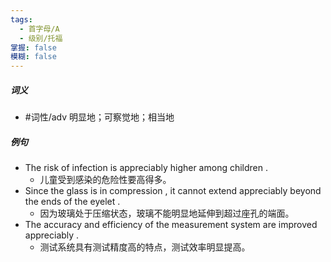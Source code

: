 ```yaml
---
tags:
  - 首字母/A
  - 级别/托福
掌握: false
模糊: false
---
```

##### 词义
- #词性/adv  明显地；可察觉地；相当地
##### 例句
- The risk of infection is appreciably higher among children .
	- 儿童受到感染的危险性要高得多。
- Since the glass is in compression , it cannot extend appreciably beyond the ends of the eyelet .
	- 因为玻璃处于压缩状态，玻璃不能明显地延伸到超过座孔的端面。
- The accuracy and efficiency of the measurement system are improved appreciably .
	- 测试系统具有测试精度高的特点，测试效率明显提高。
